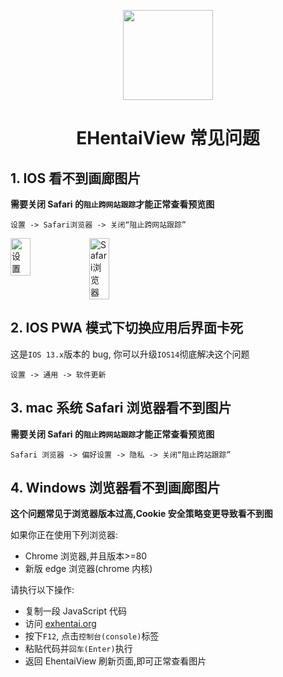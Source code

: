 <p align="center">
  <img width="144px" height="144px" src="https://raw.githubusercontent.com/IronKinoko/asset/master/e-hentai-view/icon.png"/>
</p>

<h1 align="center">EHentaiView 常见问题</h1>

## 1. IOS 看不到画廊图片

**需要关闭 Safari 的`阻止跨网站跟踪`才能正常查看预览图**

`设置 -> Safari浏览器 -> 关闭“阻止跨网站跟踪”`

<div style="display: flex;">
<img src="https://raw.githubusercontent.com/IronKinoko/asset/master/e-hentai-view/setting.PNG" width="25%" title="设置"/>
<img src="https://raw.githubusercontent.com/IronKinoko/asset/master/e-hentai-view/safari.PNG" width="25%" title="Safari浏览器"/>
</div>

## 2. IOS PWA 模式下切换应用后界面卡死

这是`IOS 13.x`版本的 bug, 你可以升级`IOS14`彻底解决这个问题

`设置 -> 通用 -> 软件更新`

## 3. mac 系统 Safari 浏览器看不到图片

**需要关闭 Safari 的`阻止跨网站跟踪`才能正常查看预览图**

`Safari 浏览器 -> 偏好设置 -> 隐私 -> 关闭“阻止跨站跟踪”`

## 4. Windows 浏览器看不到画廊图片

**这个问题常见于浏览器版本过高,Cookie 安全策略变更导致看不到图**

如果你正在使用下列浏览器:

- Chrome 浏览器,并且版本>=80
- 新版 edge 浏览器(chrome 内核)

请执行以下操作:

- 复制一段 JavaScript 代码
- 访问 [exhentai.org](https://exhentai.org)
- 按下`F12`, 点击`控制台(console)`标签
- 粘贴代码并`回车(Enter)`执行
- 返回 EhentaiView 刷新页面,即可正常查看图片
